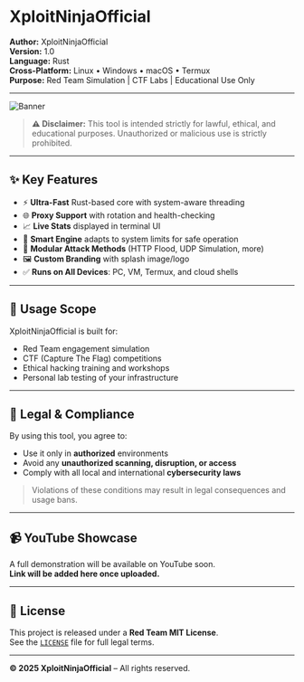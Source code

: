 # XploitNinjaOfficial

**Author:** XploitNinjaOfficial  
**Version:** 1.0  
**Language:** Rust  
**Cross-Platform:** Linux • Windows • macOS • Termux  
**Purpose:** Red Team Simulation | CTF Labs | Educational Use Only  

---

![Banner](https://github.com/zynthera/zynthera/raw/master/public/hh.png)

> **⚠️ Disclaimer:** This tool is intended strictly for lawful, ethical, and educational purposes. Unauthorized or malicious use is strictly prohibited.

---

## ✨ Key Features

- ⚡ **Ultra-Fast** Rust-based core with system-aware threading
- 🌐 **Proxy Support** with rotation and health-checking
- 📈 **Live Stats** displayed in terminal UI
- 🧠 **Smart Engine** adapts to system limits for safe operation
- 🧩 **Modular Attack Methods** (HTTP Flood, UDP Simulation, more)
- 🖼️ **Custom Branding** with splash image/logo
- ✅ **Runs on All Devices**: PC, VM, Termux, and cloud shells

---

## 🎯 Usage Scope

XploitNinjaOfficial is built for:

- Red Team engagement simulation  
- CTF (Capture The Flag) competitions  
- Ethical hacking training and workshops  
- Personal lab testing of your infrastructure  

---

## 🔐 Legal & Compliance

By using this tool, you agree to:

- Use it only in **authorized** environments  
- Avoid any **unauthorized scanning, disruption, or access**  
- Comply with all local and international **cybersecurity laws**  

> Violations of these conditions may result in legal consequences and usage bans.

---

## 📹 YouTube Showcase

A full demonstration will be available on YouTube soon.  
**Link will be added here once uploaded.**

---

## 📜 License

This project is released under a **Red Team MIT License**.  
See the [`LICENSE`](Licence.md) file for full legal terms.

---

**© 2025 XploitNinjaOfficial** – All rights reserved.
